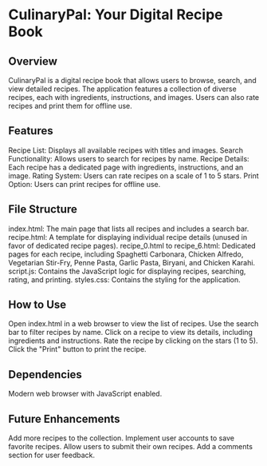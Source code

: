 # CulinaryPal: Your Digital Recipe Book
## Overview
CulinaryPal is a digital recipe book that allows users to browse, search, and view detailed recipes. The application features a collection of diverse recipes, each with ingredients, instructions, and images. Users can also rate recipes and print them for offline use.

## Features
Recipe List: Displays all available recipes with titles and images.
Search Functionality: Allows users to search for recipes by name.
Recipe Details: Each recipe has a dedicated page with ingredients, instructions, and an image.
Rating System: Users can rate recipes on a scale of 1 to 5 stars.
Print Option: Users can print recipes for offline use.

## File Structure
index.html: The main page that lists all recipes and includes a search bar.
recipe.html: A template for displaying individual recipe details (unused in favor of dedicated recipe pages).
recipe_0.html to recipe_6.html: Dedicated pages for each recipe, including Spaghetti Carbonara, Chicken Alfredo, Vegetarian Stir-Fry, Penne Pasta, Garlic Pasta, Biryani, and Chicken Karahi.
script.js: Contains the JavaScript logic for displaying recipes, searching, rating, and printing.
styles.css: Contains the styling for the application.

## How to Use
Open index.html in a web browser to view the list of recipes.
Use the search bar to filter recipes by name.
Click on a recipe to view its details, including ingredients and instructions.
Rate the recipe by clicking on the stars (1 to 5).
Click the "Print" button to print the recipe.

## Dependencies
Modern web browser with JavaScript enabled.


## Future Enhancements
Add more recipes to the collection.
Implement user accounts to save favorite recipes.
Allow users to submit their own recipes.
Add a comments section for user feedback.

